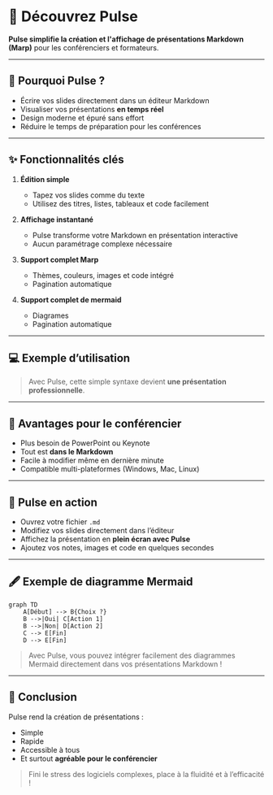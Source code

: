 # 🎉 Découvrez Pulse

**Pulse simplifie la création et l'affichage de présentations Markdown (Marp)**
pour les conférenciers et formateurs.

---

## 🎯 Pourquoi Pulse ?

- Écrire vos slides directement dans un éditeur Markdown  
- Visualiser vos présentations **en temps réel**  
- Design moderne et épuré sans effort  
- Réduire le temps de préparation pour les conférences  

---

## ✨ Fonctionnalités clés

1. **Édition simple**
   - Tapez vos slides comme du texte  
   - Utilisez des titres, listes, tableaux et code facilement  

2. **Affichage instantané**
   - Pulse transforme votre Markdown en présentation interactive  
   - Aucun paramétrage complexe nécessaire  

3. **Support complet Marp**
   - Thèmes, couleurs, images et code intégré  
   - Pagination automatique  

4. **Support complet de mermaid**
   - Diagrames
   - Pagination automatique  

---

## 💻 Exemple d’utilisation

> Avec Pulse, cette simple syntaxe devient **une présentation professionnelle**.

---

## 🌟 Avantages pour le conférencier

* Plus besoin de PowerPoint ou Keynote
* Tout est **dans le Markdown**
* Facile à modifier même en dernière minute
* Compatible multi-plateformes (Windows, Mac, Linux)

---

## 🚀 Pulse en action

* Ouvrez votre fichier `.md`
* Modifiez vos slides directement dans l’éditeur
* Affichez la présentation en **plein écran avec Pulse**
* Ajoutez vos notes, images et code en quelques secondes

---

## 🖋️ Exemple de diagramme Mermaid

```mermaid
graph TD
    A[Début] --> B{Choix ?}
    B -->|Oui| C[Action 1]
    B -->|Non| D[Action 2]
    C --> E[Fin]
    D --> E[Fin]
```

> Avec Pulse, vous pouvez intégrer facilement des diagrammes Mermaid directement dans vos présentations Markdown !

---


## 🎉 Conclusion

Pulse rend la création de présentations :

* Simple
* Rapide
* Accessible à tous
* Et surtout **agréable pour le conférencier**

> Fini le stress des logiciels complexes, place à la fluidité et à l’efficacité !